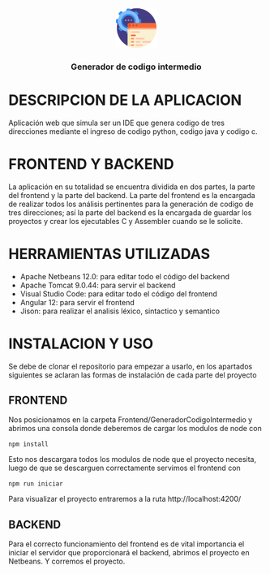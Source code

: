 <br />
<p align="center">
  <a href="https://github.com/WilliansAlb/Proyecto2-Compiladores2/blob/master/Frontend/GeneradorCodigoIntermedio/src/assets/img/program.png">
    <img src="https://github.com/WilliansAlb/Proyecto2-Compiladores2/blob/master/Frontend/GeneradorCodigoIntermedio/src/assets/img/program.png" alt="Logo" width="80" height="80">
  </a>

  <h3 align="center">Generador de codigo intermedio</h3>
</p>

# DESCRIPCION DE LA APLICACION
Aplicación web que simula ser un IDE que genera codigo de tres direcciones mediante el ingreso de codigo python, codigo java y codigo c.

# FRONTEND Y BACKEND
La aplicación en su totalidad se encuentra dividida en dos partes, la parte del frontend y la parte del backend.
La parte del frontend es la encargada de realizar todos los análisis pertinentes para la generación de codigo de tres direcciones; así la parte del backend es la encargada de guardar los proyectos y crear los ejecutables C y Assembler cuando se le solicite.

# HERRAMIENTAS UTILIZADAS
- Apache Netbeans 12.0: para editar todo el código del backend
- Apache Tomcat 9.0.44: para servir el backend
- Visual Studio Code: para editar todo el código del frontend
- Angular 12: para servir el frontend
- Jison: para realizar el analisis léxico, sintactico y semantico

# INSTALACION Y USO
Se debe de clonar el repositorio para empezar a usarlo, en los apartados siguientes se aclaran las formas de instalación de cada parte del proyecto
## FRONTEND
Nos posicionamos en la carpeta Frontend/GeneradorCodigoIntermedio y abrimos una consola donde deberemos de cargar los modulos de node con 
```
npm install
```
Esto nos descargara todos los modulos de node que el proyecto necesita, luego de que se descarguen correctamente servimos el frontend con
```
npm run iniciar
```
Para visualizar el proyecto entraremos a la ruta http://localhost:4200/
## BACKEND
Para el correcto funcionamiento del frontend es de vital importancia el iniciar el servidor que proporcionará el backend, abrimos el proyecto en Netbeans. Y corremos el proyecto.
